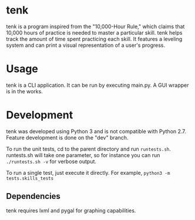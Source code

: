 tenk
====
tenk is a program inspired from the "10,000-Hour Rule," which claims that 10,000 hours of practice is needed to master a particular skill. tenk helps track the amount of time spent practicing each skill. It features a leveling system and can print a visual representation of a user's progress.

Usage
=====
tenk is a CLI application. It can be run by executing main.py. A GUI wrapper is in the works.

Development
===========
tenk was developed using Python 3 and is not compatible with Python 2.7. Feature development is done on the "dev" branch.

To run the unit tests, cd to the parent directory and run `runtests.sh`. runtests.sh will take one parameter, so for instance you can run `./runtests.sh -v` for verbose output.

To run a single test, just execute it directly. For example, `python3 -m tests.skills_tests`

Dependencies
------------
tenk requires lxml and pygal for graphing capabilities.
